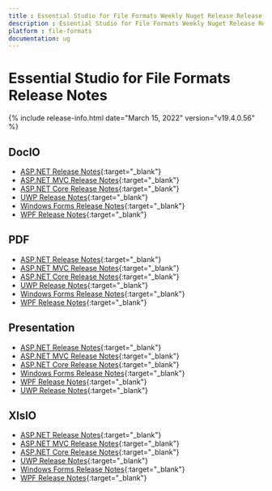 ```yaml
---
title : Essential Studio for File Formats Weekly Nuget Release Release Notes  
description : Essential Studio for File Formats Weekly Nuget Release Release Notes  
platform : file-formats
documentation: ug
---
```


# Essential Studio for File Formats  Release Notes  

{% include release-info.html date="March 15, 2022" version="v19.4.0.56" %} 

## DocIO

* [ASP.NET Release Notes](/aspnet/release-notes/v19.4.0.56#docio){:target="_blank"}
* [ASP.NET MVC Release Notes](/aspnetmvc/release-notes/v19.4.0.56#docio){:target="_blank"}
* [ASP.NET Core Release Notes](/aspnet-core/release-notes/v19.4.0.56#docio){:target="_blank"}
* [UWP Release Notes](/uwp/release-notes/v19.4.0.56#docio){:target="_blank"}
* [Windows Forms Release Notes](/windowsforms/release-notes/v19.4.0.56#docio){:target="_blank"}
* [WPF Release Notes](/wpf/release-notes/v19.4.0.56#docio){:target="_blank"}


## PDF

* [ASP.NET Release Notes](/aspnet/release-notes/v19.4.0.56#pdf){:target="_blank"}
* [ASP.NET MVC Release Notes](/aspnetmvc/release-notes/v19.4.0.56#pdf){:target="_blank"}
* [ASP.NET Core Release Notes](/aspnet-core/release-notes/v19.4.0.56#pdf){:target="_blank"}
* [UWP Release Notes](/uwp/release-notes/v19.4.0.56#pdf){:target="_blank"}
* [Windows Forms Release Notes](/windowsforms/release-notes/v19.4.0.56#pdf){:target="_blank"}
* [WPF Release Notes](/wpf/release-notes/v19.4.0.56#pdf){:target="_blank"}


## Presentation

* [ASP.NET Release Notes](/aspnet/release-notes/v19.4.0.56#presentation){:target="_blank"}
* [ASP.NET MVC Release Notes](/aspnetmvc/release-notes/v19.4.0.56#presentation){:target="_blank"}
* [ASP.NET Core Release Notes](/aspnet-core/release-notes/v19.4.0.56#presentation){:target="_blank"}
* [Windows Forms Release Notes](/windowsforms/release-notes/v19.4.0.56#presentation){:target="_blank"}
* [WPF Release Notes](/wpf/release-notes/v19.4.0.56#presentation){:target="_blank"}
* [UWP Release Notes](/uwp/release-notes/v19.4.0.56#presentation){:target="_blank"}


## XlsIO

* [ASP.NET Release Notes](/aspnet/release-notes/v19.4.0.56#xlsio){:target="_blank"}
* [ASP.NET MVC Release Notes](/aspnetmvc/release-notes/v19.4.0.56#xlsio){:target="_blank"}
* [ASP.NET Core Release Notes](/aspnet-core/release-notes/v19.4.0.56#xlsio){:target="_blank"}
* [UWP Release Notes](/uwp/release-notes/v19.4.0.56#xlsio){:target="_blank"}
* [Windows Forms Release Notes](/windowsforms/release-notes/v19.4.0.56#xlsio){:target="_blank"}
* [WPF Release Notes](/wpf/release-notes/v19.4.0.56#xlsio){:target="_blank"}